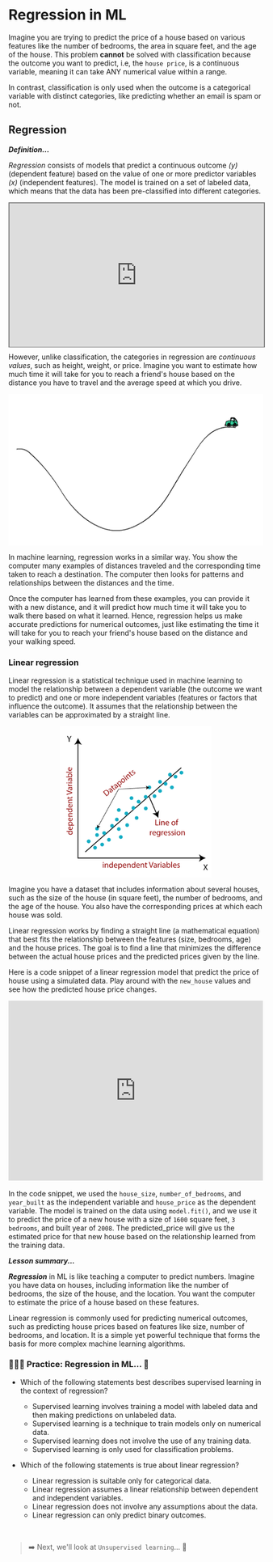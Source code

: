 # Regression in ML
Imagine you are trying to predict the price of a house based on various features like the number of bedrooms, the area in square feet, and the age of the house. This problem **cannot** be solved with classification because the outcome you want to predict, i.e, the `house price`, is a continuous variable, meaning it can take ANY numerical value within a range. 

In contrast, classification is only used when the outcome is a categorical variable with distinct categories, like predicting whether an email is spam or not.

## Regression

<aside>

**_Definition..._**

_Regression_ consists of models that predict a continuous outcome _(y)_ (dependent feature) based on the value of one or more predictor variables _(x)_ (independent features). The model is trained on a set of labeled data, which means that the data has been pre-classified into different categories. 
</aside>

<div style="position: relative; padding-bottom: 56.25%; height: 0;"><iframe src="https://www.youtube.com/embed/XA3OaoW86R8" title="Machine Learning" frameborder="0" allow="accelerometer; autoplay; clipboard-write; encrypted-media; gyroscope; picture-in-picture" allowfullscreen style="position: absolute; top: 0; left: 0; width: 100%; height: 100%; border: 2px solid grey;"></iframe></div>

However, unlike classification, the categories in regression are _continuous values_, such as height, weight, or price. Imagine you want to estimate how much time it will take for you to reach a friend's house based on the distance you have to travel and the average speed at which you drive.

<img src="./ml/car_road.gif" style="display: block;
  margin-left: auto;
  margin-right: auto;
  height: 300px">

In machine learning, regression works in a similar way. You show the computer many examples of distances traveled and the corresponding time taken to reach a destination. The computer then looks for patterns and relationships between the distances and the time.

Once the computer has learned from these examples, you can provide it with a new distance, and it will predict how much time it will take you to walk there based on what it learned. Hence, regression helps us make accurate predictions for numerical outcomes, just like estimating the time it will take for you to reach your friend's house based on the distance and your walking speed.


### Linear regression
Linear regression is a statistical technique used in machine learning to model the relationship between a dependent variable (the outcome we want to predict) and one or more independent variables (features or factors that influence the outcome). It assumes that the relationship between the variables can be approximated by a straight line.

<img src="./ml/linear-regression.png" alt="linear-regression.png" style="display: block;
  margin-left: auto;
  margin-right: auto;
  height: 300px">

Imagine you have a dataset that includes information about several houses, such as the size of the house (in square feet), the number of bedrooms, and the age of the house. You also have the corresponding prices at which each house was sold.

Linear regression works by finding a straight line (a mathematical equation) that best fits the relationship between the features (size, bedrooms, age) and the house prices. The goal is to find a line that minimizes the difference between the actual house prices and the predicted prices given by the line.

Here is a code snippet of a linear regression model that predict the price of house using a simulated data. Play around with the `new_house` values and see how the predicted house price changes.

<iframe src="https://trinket.io/embed/python3/c78c82cc46?toggleCode=true&runOption=run" width="100%" height="356" frameborder="0" marginwidth="0" marginheight="0" allowfullscreen></iframe>

In the code snippet, we used the `house_size`, `number_of_bedrooms`, and  `year_built` as the independent variable and `house_price` as the dependent variable. The model is trained on the data using `model.fit()`, and we use it to predict the price of a new house with a size of `1600` square feet, `3 bedrooms`, and built year of `2008`. The predicted_price will give us the estimated price for that new house based on the relationship learned from the training data.

<aside>

**_Lesson summary..._**

**_Regression_** in ML is like teaching a computer to predict numbers. Imagine you have data on houses, including information like the number of bedrooms, the size of the house, and the location. You want the computer to estimate the price of a house based on these features.

Linear regression is commonly used for predicting numerical outcomes, such as predicting house prices based on features like size, number of bedrooms, and location. It is a simple yet powerful technique that forms the basis for more complex machine learning algorithms.
</aside>

### 👩🏾‍🎨 Practice: Regression in ML... 🎯
- Which of the following statements best describes supervised learning in the context of regression?
  - Supervised learning involves training a model with labeled data and then making predictions on unlabeled data.
  - Supervised learning is a technique to train models only on numerical data.
  - Supervised learning does not involve the use of any training data.
  - Supervised learning is only used for classification problems.

- Which of the following statements is true about linear regression?
  - Linear regression is suitable only for categorical data.
  - Linear regression assumes a linear relationship between dependent and independent variables.
  - Linear regression does not involve any assumptions about the data.
  - Linear regression can only predict binary outcomes.
<br>

> ➡️ Next, we'll look at `Unsupervised learning`... 🎯